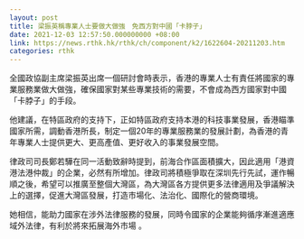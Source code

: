 ```yaml
---
layout: post
title: 梁振英稱專業人士要做大做強　免西方對中國「卡脖子」
date: 2021-12-03 12:57:50.000000000 +08:00
link: https://news.rthk.hk/rthk/ch/component/k2/1622604-20211203.htm
categories: rthk
---
```


全國政協副主席梁振英出席一個研討會時表示，香港的專業人士有責任將國家的專業服務業做大做強，確保國家對某些專業技術的需要，不會成為西方國家對中國「卡脖子」的手段。 

他建議，在特區政府的支持下，正如特區政府支持本港的科技事業發展，香港瞄準國家所需，調動香港所長，制定一個20年的專業服務業的發展計劃，為香港的青年專業人士提供更大、更高產值、更好收入的事業發展空間。

律政司司長鄭若驊在同一活動致辭時提到，前海合作區面積擴大，因此適用「港資港法港仲裁」的企業，必然有所增加。律政司將積極爭取在深圳先行先試，運作暢順之後，希望可以推廣至整個大灣區，為大灣區各方提供更多法律適用及爭議解決上的選擇，促進大灣區發展，打造市場化、法治化、國際化的營商環境。 

她相信，能助力國家在涉外法律服務的發展，同時令國家的企業能夠循序漸進適應域外法律，有利於將來拓展海外市場 。

